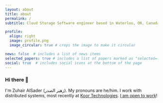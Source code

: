 ```yaml
---
layout: about
title: about
permalink: /
subtitle: Cloud Storage Software engineer based in Waterloo, ON, Canada.

profile:
  align: right
  image: profile.png
  image_circular: true # crops the image to make it circular

news: false  # includes a list of news items
selected_papers: true # includes a list of papers marked as "selected={true}"
social: true  # includes social icons at the bottom of the page
---
```


### Hi there 👋

I'm Zuhair AlSader (زهير  الصدر). My pronouns are he/him. I work with distributed systems, most recently at [Koor Technologies](https://koor.tech/). [I am open to work](/cv)!
